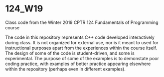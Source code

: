 # 124_W19
Class code from the Winter 2019 CPTR 124 Fundamentals of Programming course

The code in this repository represents C++ code developed interactively during class.  It is not organized for external use, nor is it meant to used for instructional purposes apart from the experiences within the course itself.  The design of some of the code is student-driven, and some is experimental.  The purpose of some of the examples is to demonstate poor coding practice, with examples of better practice appearing elsewhere within the repository (perhaps even in different examples).
